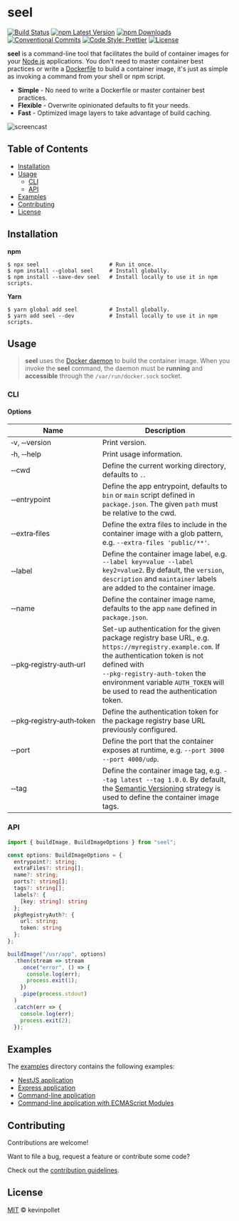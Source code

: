 # seel <!-- omit in toc -->

[![Build Status](https://github.com/kevinpollet/seel/workflows/build/badge.svg)](https://github.com/kevinpollet/seel/actions)
[![npm Latest Version](https://img.shields.io/npm/v/seel/latest)](https://www.npmjs.com/package/seel)
[![npm Downloads](https://img.shields.io/npm/dm/seel)](https://www.npmjs.com/package/seel)
[![Conventional Commits](https://img.shields.io/badge/Conventional%20Commits-1.0.0-yellow.svg)](https://conventionalcommits.org)
[![Code Style: Prettier](https://img.shields.io/badge/code_style-prettier-ff69b4.svg)](https://github.com/prettier/prettier)
[![License](https://img.shields.io/github/license/kevinpollet/seel)](./LICENSE.md)

**seel** is a command-line tool that facilitates the build of container images for your [Node.js](https://nodejs.org/) applications. You don't need to master container best practices or write a [Dockerfile](https://docs.docker.com/engine/reference/builder/) to build a container image, it's just as simple as invoking a command from your shell or npm script.

- **Simple** - No need to write a Dockerfile or master container best practices.
- **Flexible** - Overwrite opinionated defaults to fit your needs.
- **Fast** - Optimized image layers to take advantage of build caching.

![screencast](https://cdn.jsdelivr.net/gh/kevinpollet/seel/screencast.svg)

## Table of Contents <!-- omit in toc -->

- [Installation](#installation)
- [Usage](#usage)
  - [CLI](#cli)
  - [API](#api)
- [Examples](#examples)
- [Contributing](#contributing)
- [License](#license)

## Installation

**npm**

```shell
$ npx seel                      # Run it once.
$ npm install --global seel     # Install globally.
$ npm install --save-dev seel   # Install locally to use it in npm scripts.
```

**Yarn**

```shell
$ yarn global add seel          # Install globally.
$ yarn add seel --dev           # Install locally to use it in npm scripts.
```

## Usage

> **seel** uses the [Docker daemon](https://docs.docker.com/engine/docker-overview/) to build the container image. When you invoke the **seel** command, the daemon must be **running** and **accessible** through the `/var/run/docker.sock` socket.

### CLI

#### Options <!-- omit in toc -->

| Name                      | Description                                                                                                                                                                                                                                                            |
| ------------------------- | ---------------------------------------------------------------------------------------------------------------------------------------------------------------------------------------------------------------------------------------------------------------------- |
| ‑v, ‑‑version             | Print version.                                                                                                                                                                                                                                                         |
| ‑h, ‑‑help                | Print usage information.                                                                                                                                                                                                                                               |
| ‑‑cwd                     | Define the current working directory, defaults to `.`.                                                                                                                                                                                                                 |
| ‑‑entrypoint              | Define the app entrypoint, defaults to `bin` or `main` script defined in `package.json`. The given `path` must be relative to the cwd.                                                                                                                                 |
| ‑‑extra‑files             | Define the extra files to include in the container image with a glob pattern, e.g. `--extra-files 'public/**'`.                                                                                                                                                        |
| ‑‑label                   | Define the container image label, e.g. `--label key=value --label key2=value2`. By default, the `version`, `description` and `maintainer` labels are added to the container image.                                                                                     |
| ‑‑name                    | Define the container image name, defaults to the app `name` defined in `package.json`.                                                                                                                                                                                 |
| ‑‑pkg‑registry‑auth‑url   | Set-up authentication for the given package registry base URL, e.g. `https://myregistry.example.com`. If the authentication token is not defined with `‑‑pkg‑registry‑auth‑token` the environment variable `AUTH_TOKEN` will be used to read the authentication token. |
| ‑‑pkg‑registry‑auth‑token | Define the authentication token for the package registry base URL previously configured.                                                                                                                                                                               |
| ‑‑port                    | Define the port that the container exposes at runtime, e.g. `--port 3000 --port 4000/udp`.                                                                                                                                                                             |
| ‑‑tag                     | Define the container image tag, e.g. `--tag latest --tag 1.0.0`. By default, the [Semantic Versioning](https://semver.org/) strategy is used to define the container image tags.                                                                                       |

### API

```typescript
import { buildImage, BuildImageOptions } from "seel";

const options: BuildImageOptions = {
  entrypoint?: string;
  extraFiles?: string[];
  name?: string;
  ports?: string[];
  tags?: string[];
  labels?: {
    [key: string]: string
  };
  pkgRegistryAuth?: {
    url: string;
    token: string
  };
};

buildImage("/usr/app", options)
  .then(stream => stream
    .once("error", () => {
      console.log(err);
      process.exit(1);
    })
    .pipe(process.stdout)
  )
  .catch(err => {
    console.log(err);
    process.exit(2);
  });
```

## Examples

The [examples](./examples) directory contains the following examples:

- [NestJS application](./examples/nestjs)
- [Express application](./examples/express)
- [Command-line application](./examples/cli)
- [Command-line application with ECMAScript Modules](./examples/cli-esm)

## Contributing

Contributions are welcome!

Want to file a bug, request a feature or contribute some code?

Check out the [contribution guidelines](./CONTRIBUTING.md).

## License

[MIT](./LICENSE.md) © kevinpollet

